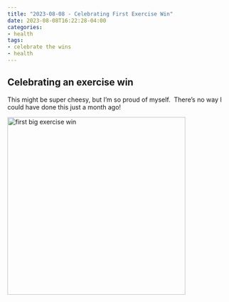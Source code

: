 ```yaml
---
title: "2023-08-08 - Celebrating First Exercise Win"
date: 2023-08-08T16:22:28-04:00
categories:
- health
tags:
- celebrate the wins
- health
---
```


## Celebrating an exercise win

This might be super cheesy, but I’m so proud of myself.  There’s no way I could have done this just a month ago!

<img src="/images/first-big-exercise-win.png" alt="first big exercise win" width="400" />
